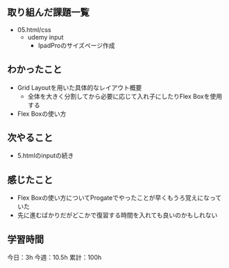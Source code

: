 ## 取り組んだ課題一覧

- 05.html/css
    - udemy input
        - IpadProのサイズページ作成

## わかったこと

- Grid Layoutを用いた具体的なレイアウト概要
    - 全体を大きく分割してから必要に応じて入れ子にしたりFlex Boxを使用する
- Flex Boxの使い方

## 次やること

- 5.htmlのinputの続き

## 感じたこと

- Flex Boxの使い方についてProgateでやったことが早くもうろ覚えになっていた
- 先に進むばかりだがどこかで復習する時間を入れても良いのかもしれない

## 学習時間

今日：3h
今週：10.5h
累計：100h
